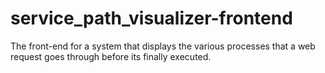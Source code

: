 # service_path_visualizer-frontend
The front-end for a system that displays the various processes that a web request goes through before its finally executed.

